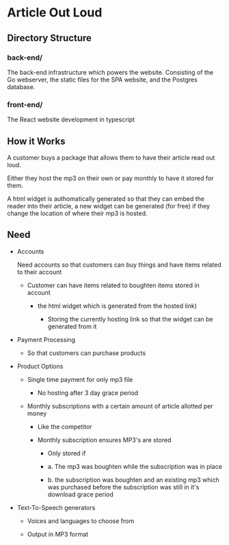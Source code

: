 # Article Out Loud

## Directory Structure

### back-end/

The back-end infrastructure which powers the website. Consisting of the Go webserver, the static files for the SPA website, and the Postgres database.

### front-end/

The React website development in typescript

## How it Works

A customer buys a package that allows them to have their article read out loud.

Either they host the mp3 on their own or pay monthly to have it stored for them.

A html widget is authomatically generated so that they can embed the reader into their article, a new widget can be generated (for free) if they change the location of where their mp3 is hosted.

## Need

- Accounts

  Need accounts so that customers can buy things and have items related to their account

  - Customer can have items related to boughten items stored in account

    - the html widget which is generated from the hosted link)

      - Storing the currently hosting link so that the widget can be generated from it

- Payment Processing

  - So that customers can purchase products

- Product Options

  - Single time payment for only mp3 file

    - No hosting after 3 day grace period

  - Monthly subscriptions with a certain amount of article allotted per money

    - Like the competitor

    - Monthly subscription ensures MP3's are stored

      - Only stored if

      - a. The mp3 was boughten while the subscription was in place

      - b. the subscription was boughten and an existing mp3 which was purchased before the subscription was still in it's download grace period

- Text-To-Speech generators

  - Voices and languages to choose from

  - Output in MP3 format